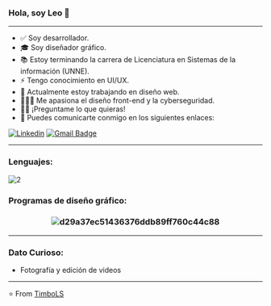 ### Hola, soy Leo 👋 


---------------------------------------------------------------------------------------------------------------------------------------------------------------------------------

- ✅ Soy desarrollador.
- 🎓 Soy diseñador gráfico.
- 📚 Estoy terminando la carrera de Licenciatura en Sistemas de la información (UNNE).
- ⚡ Tengo conocimiento en UI/UX.
- 🌱 Actualmente estoy trabajando en diseño web.
- 👨🏽‍💻  Me apasiona el diseño front-end y la cyberseguridad.
- 💪🏼 ¡Preguntame lo que quieras!
- 💬 Puedes comunicarte conmigo en los siguientes enlaces: 

[![Linkedin](https://img.shields.io/badge/-LinkedIn-blue?style=flat&logo=Linkedin&logoColor=white)](https://www.linkedin.com/in/sanchezleonardojf/)
[![Gmail Badge](https://img.shields.io/badge/-Gmail-c14438?style=flat-square&logo=Gmail&logoColor=white&link=mailto:dacelis0@misena.edu.co)](mailto:timbodg@gmail.com)

---------------------------------------------------------------------------------------------------------------------------------------------------------------------------------


### Lenguajes:


![2](https://user-images.githubusercontent.com/77251553/104355642-bbcfc100-54e9-11eb-892a-6d57a4b86e72.png)
  
### Programas de diseño gráfico:


<h3 align="center">
  
![d29a37ec51436376ddb89ff760c44c88](https://user-images.githubusercontent.com/77251553/104351833-aa37ea80-54e4-11eb-93cb-e91e5a7ef634.png)
</h3>

---------------------------------------------------------------------------------------------------------------------------------------------------------------------------------

### Dato Curioso: 
- Fotografía y edición de videos
---------------------------------------------------------------------------------------------------------------------------------------------------------------------------------

⭐️ From [TimboLS](https://github.com/TimboLS)
